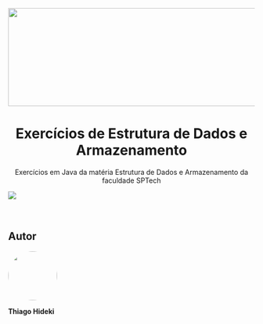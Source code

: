 <img src="https://fgp.dev/static/media/JavaDevelopmentBanner.0fa10828.jpg" height="200px" width="1100px">
<h1 align="center">Exercícios de Estrutura de Dados e Armazenamento</h1> 
<p align="center">Exercícios em Java da matéria Estrutura de Dados e Armazenamento da faculdade SPTech</p>
<div>
<img src="https://img.shields.io/badge/Made%20with-Java-1f425f.svg">
</div>
<br/><br/>
<h2>Autor</h2>
<div>
<img style="border-radius: 100%;" src="https://avatars.githubusercontent.com/u/111136206?v=4" width="100px;" alt=""/><br/><p>       <b>Thiago Hideki</b></p>
</div>
